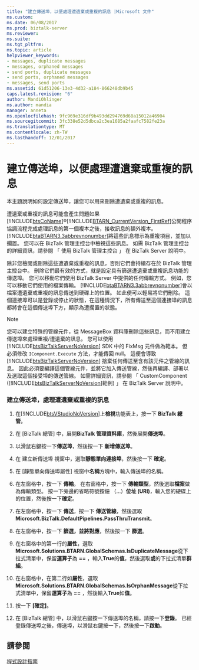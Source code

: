 ```yaml
---
title: "建立傳送埠，以便處理遭遺棄或重複的訊息 |Microsoft 文件"
ms.custom: 
ms.date: 06/08/2017
ms.prod: biztalk-server
ms.reviewer: 
ms.suite: 
ms.tgt_pltfrm: 
ms.topic: article
helpviewer_keywords:
- messages, duplicate messages
- messages, orphaned messages
- send ports, duplicate messages
- send ports, orphaned messages
- messages, send ports
ms.assetid: 61d51206-13e3-4d32-a184-866248db9b45
caps.latest.revision: "6"
author: MandiOhlinger
ms.author: mandia
manager: anneta
ms.openlocfilehash: 9fc969e316df9b493dd294769d68a15012a46904
ms.sourcegitcommit: 3fc338e52d5dbca2c3ea1685a2faafc7582fe23a
ms.translationtype: MT
ms.contentlocale: zh-TW
ms.lasthandoff: 12/01/2017
---
```

# <a name="creating-a-send-port-to-handle-orphan-or-duplicate-messages"></a>建立傳送埠，以便處理遭遺棄或重複的訊息
本主題說明如何設定傳送埠，讓您可以用來刪除遭遺棄或重複的訊息。  
  
 遭遺棄或重複的訊息可能會產生問題如果[!INCLUDE[btsCoName](../../includes/btsconame-md.md)]®[!INCLUDE[BTARN_CurrentVersion_FirstRef](../../includes/btarn-currentversion-firstref-md.md)]公開程序協調流程完成處理訊息的第一個複本之後，接收訊息的額外複本。 [!INCLUDE[btaBTARN3.3abbrevnonumber](../../includes/btabtarn3-3abbrevnonumber-md.md)]將這些訊息標示為重複項目，並加以擱置。 您可以在 BizTalk 管理主控台中檢視這些訊息。 如需 BizTalk 管理主控台的詳細資訊，請參閱 「 使用 BizTalk 管理主控台 」 在 BizTalk Server 說明中。  
  
 除非您檢閱或刪除這些遭遺棄或重複的訊息，否則它們會持續存在於 BizTalk 管理主控台中。 刪除它們最有效的方式，就是設定具有篩選遭遺棄或重複訊息功能的傳送埠。 您可以移動它們使用 BizTalk Server 中提供的任何傳輸方式。 例如，您可以移動它們使用的檔案傳輸。 [!INCLUDE[btaBTARN3.3abbrevnonumber](../../includes/btabtarn3-3abbrevnonumber-md.md)]會以檔案遭遺棄或重複的訊息傳送到硬碟上的位置。 如此便可以輕易將它們刪除。 這個連接埠可以是登錄或停止的狀態，在這種情況下，所有傳送至這個連接埠的訊息都將會在這個傳送埠下方，顯示為遭擱置的狀態。  
  
> [!NOTE]
>  您可以建立特殊的管線元件，從 MessageBox 資料庫刪除這些訊息，而不用建立傳送埠來處理重複/遭遺棄的訊息。 您可以使用 [!INCLUDE[btsBizTalkServerNoVersion](../../includes/btsbiztalkservernoversion-md.md)] SDK 中的 FixMsg 元件做為範本。 但必須修改 `IComponent.Execute` 方法，才能傳回 null。 這便會導致 [!INCLUDE[btsBizTalkServerNoVersion](../../includes/btsbiztalkservernoversion-md.md)] 捨棄任何傳送至含有該元件之管線的訊息。 因此必須要編譯這個管線元件，並將它加入傳送管線，然後再編譯、部署以及選取這個接受埠的傳送管線。 如需詳細資訊，請參閱 「 CustomComponent ([!INCLUDE[btsBizTalkServerNoVersion](../../includes/btsbiztalkservernoversion-md.md)]範例) 」 在 BizTalk Server 說明中。  
  
### <a name="to-create-a-send-port-to-handle-orphan-or-duplicate-messages"></a>建立傳送埠，處理遭遺棄或重複的訊息  
  
1.  在[!INCLUDE[btsVStudioNoVersion](../../includes/btsvstudionoversion-md.md)]上**檢視**功能表上，按一下  **BizTalk 總管**。  
  
2.  在 [BizTalk 總管] 中，展開**BizTalk 管理資料庫**，然後展開**傳送埠**。  
  
3.  以滑鼠右鍵按一下**傳送埠**，然後按一下 **新增傳送埠**。  
  
4.  在 建立新傳送埠 視窗中，選取**靜態單向連接埠**，然後按一下 **確定**。  
  
5.  在 [靜態單向傳送埠屬性] 視窗中**名稱**方塊中，輸入傳送埠的名稱。  
  
6.  在左窗格中，按一下 **傳輸**。 在右窗格中，按一下 **傳輸類型**，然後選取**檔案**做為傳輸類型。 按一下旁邊的省略符號按鈕 （...）**位址 (URI)**，輸入您的硬碟上的位置，然後按一下**確定**。  
  
7.  在左窗格中，按一下 **傳送**，按一下 **傳送管線**，然後選取**Microsoft.BizTalk.DefaultPipelines.PassThruTransmit**。  
  
8.  在左窗格中，按一下 **篩選，並將對應**，然後按一下 **篩選**。  
  
9. 在右窗格中的第一行的**屬性**，選取**Microsoft.Solutions.BTARN.GlobalSchemas.IsDuplicateMessage**從下拉式清單中，保留**運算子**為 **==** ，輸入**True**的**值**，然後選取**或**的下拉式清單**群組**。  
  
10. 在右窗格中，在第二行如**屬性**，選取**Microsoft.Solutions.BTARN.GlobalSchemas.IsOrphanMessage**從下拉式清單中，保留**運算子**為 **==** ，然後輸入**True**如**值**。  
  
11. 按一下 **[確定]**。  
  
12. 在 [BizTalk 總管] 中，以滑鼠右鍵按一下傳送埠的名稱，請按一下**登錄**。 已經登錄傳送埠之後，傳送埠，以滑鼠右鍵按一下，然後按一下**啟動**。  
  
## <a name="see-also"></a>請參閱  
 [程式設計指南](../../adapters-and-accelerators/accelerator-rosettanet/programming-guide2.md)